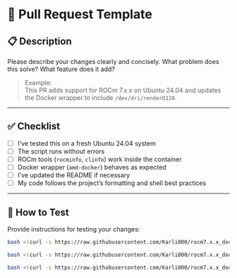 # 🚀 Pull Request Template

## 📋 Description

Please describe your changes clearly and concisely. What problem does this solve? What feature does it add?

> Example:  
> This PR adds support for ROCm 7.x.x on Ubuntu 24.04 and updates the Docker wrapper to include `/dev/dri/renderD128`.

---

## ✅ Checklist

- [ ] I’ve tested this on a fresh Ubuntu 24.04 system
- [ ] The script runs without errors
- [ ] ROCm tools (`rocminfo`, `clinfo`) work inside the container
- [ ] Docker wrapper (`amd-docker`) behaves as expected
- [ ] I’ve updated the README if necessary
- [ ] My code follows the project’s formatting and shell best practices

---

## 🧪 How to Test

Provide instructions for testing your changes:

```bash
bash <(curl -s https://raw.githubusercontent.com/Karli000/rocm7.x.x_docker_PT/your-branch/rocm7.0.0_install.sh)
```
```bash
bash <(curl -s https://raw.githubusercontent.com/Karli000/rocm7.x.x_docker_PT/your-branch/rocm7.0.1_install.sh)
```
```bash
bash <(curl -s https://raw.githubusercontent.com/Karli000/rocm7.x.x_docker_PT/your-branch/docker_test.sh)
```
